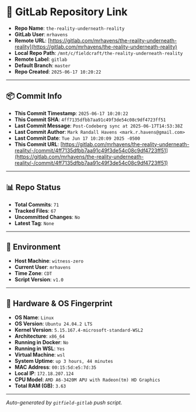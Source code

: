 # 🔗 GitLab Repository Link

- **Repo Name**: `the-reality-underneath-reality`
- **GitLab User**: `mrhavens`
- **Remote URL**: [https://gitlab.com/mrhavens/the-reality-underneath-reality](https://gitlab.com/mrhavens/the-reality-underneath-reality)
- **Local Repo Path**: `/mnt/c/fieldcraft/the-reality-underneath-reality`
- **Remote Label**: `gitlab`
- **Default Branch**: `master`
- **Repo Created**: `2025-06-17 10:20:22`

---

## 📦 Commit Info

- **This Commit Timestamp**: `2025-06-17 10:20:22`
- **This Commit SHA**: `4ff7135dfbb7aa91c49f3de54c08c9df4723ff51`
- **Last Commit Message**: `Post-Codeberg sync at 2025-06-17T14:53:38Z`
- **Last Commit Author**: `Mark Randall Havens <mark.r.havens@gmail.com>`
- **Last Commit Date**: `Tue Jun 17 10:20:09 2025 -0500`
- **This Commit URL**: [https://gitlab.com/mrhavens/the-reality-underneath-reality/-/commit/4ff7135dfbb7aa91c49f3de54c08c9df4723ff51](https://gitlab.com/mrhavens/the-reality-underneath-reality/-/commit/4ff7135dfbb7aa91c49f3de54c08c9df4723ff51)

---

## 📊 Repo Status

- **Total Commits**: `71`
- **Tracked Files**: `67`
- **Uncommitted Changes**: `No`
- **Latest Tag**: `None`

---

## 🧽 Environment

- **Host Machine**: `witness-zero`
- **Current User**: `mrhavens`
- **Time Zone**: `CDT`
- **Script Version**: `v1.0`

---

## 🧬 Hardware & OS Fingerprint

- **OS Name**: `Linux`
- **OS Version**: `Ubuntu 24.04.2 LTS`
- **Kernel Version**: `5.15.167.4-microsoft-standard-WSL2`
- **Architecture**: `x86_64`
- **Running in Docker**: `No`
- **Running in WSL**: `Yes`
- **Virtual Machine**: `wsl`
- **System Uptime**: `up 3 hours, 44 minutes`
- **MAC Address**: `00:15:5d:e5:7d:35`
- **Local IP**: `172.18.207.124`
- **CPU Model**: `AMD A6-3420M APU with Radeon(tm) HD Graphics`
- **Total RAM (GB)**: `3.63`

---

_Auto-generated by `gitfield-gitlab` push script._

